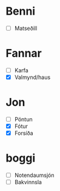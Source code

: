 # Benni

- [ ] Matseðill

# Fannar

- [ ] Karfa
- [x] Valmynd/haus

# Jon

- [ ] Pöntun
- [x] Fótur
- [x] Forsíða

# boggi

- [ ] Notendaumsjón
- [ ] Bakvinnsla
